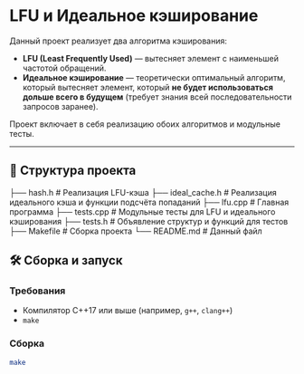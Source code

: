 # LFU и Идеальное кэширование

Данный проект реализует два алгоритма кэширования:
- **LFU (Least Frequently Used)** — вытесняет элемент с наименьшей частотой обращений.
- **Идеальное кэширование** — теоретически оптимальный алгоритм, который вытесняет элемент, который **не будет использоваться дольше всего в будущем** (требует знания всей последовательности запросов заранее).

Проект включает в себя реализацию обоих алгоритмов и модульные тесты.

---

## 📁 Структура проекта

├── hash.h # Реализация LFU-кэша 
├── ideal_cache.h # Реализация идеального кэша и функции подсчёта попаданий 
├── lfu.cpp # Главная программа
├── tests.cpp # Модульные тесты для LFU и идеального кэширования 
├── tests.h # Объявление структур и функций для тестов 
├── Makefile # Сборка проекта 
└── README.md # Данный файл

## 🛠 Сборка и запуск

### Требования
- Компилятор C++17 или выше (например, `g++`, `clang++`)
- `make`

### Сборка
```bash
make



